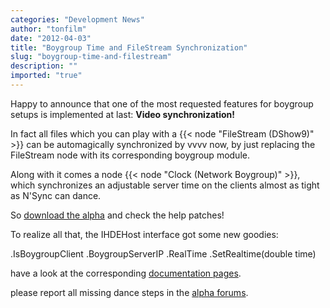 ```yaml
---
categories: "Development News"
author: "tonfilm"
date: "2012-04-03"
title: "Boygroup Time and FileStream Synchronization"
slug: "boygroup-time-and-filestream"
description: ""
imported: "true"
---
```



Happy to announce that one of the most requested features for boygroup setups is implemented at last:
**Video synchronization!**

In fact all files which you can play with a {{< node "FileStream (DShow9)" >}} can be automagically synchronized by vvvv now, by just replacing the FileStream node with its corresponding boygroup module.

Along with it comes a node {{< node "Clock (Network Boygroup)" >}}, which synchronizes an adjustable server time on the clients almost as tight as N'Sync can dance.

So [download the alpha](https://vvvv.org/downloads/previews) and check the help patches!

To realize all that, the IHDEHost interface got some new goodies:

 .IsBoygroupClient
 .BoygroupServerIP
 .RealTime
 .SetRealtime(double time)

have a look at the corresponding [documentation pages](https://vvvv.org/pluginspecs/).

please report all missing dance steps in the [alpha forums](https://discourse.vvvv.org/).